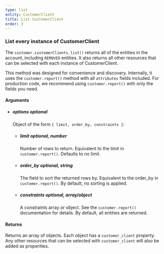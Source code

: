 ```yaml
---
type: list
entity: CustomerClient 
title: List CustomerClient 
order: 3
---
```


### List every instance of CustomerClient 


The `customer.customerClients.list()` returns all of the entities in the account, including `REMOVED` entities. It also returns all other resources that can be selected with each instance of CustomerClient.

This method was designed for convenience and discovery. Internally, it uses the `customer.report()` method with all `attributes` fields included. For production code, we recommend using `customer.report()` with only the fields you need.


#### Arguments

-   ##### options _optional_
    Object of the form `{ limit, order_by, constraints }`:
    -   ##### limit _optional, number_
        Number of rows to return. Equivalent to the limit in `customer.report()`. Defaults to no limit.
    -   ##### order_by _optional, string_
        The field to sort the returned rows by. Equivalent to the order_by in `customer.report()`. By default, no sorting is applied.
    -   ##### constraints _optional, array/object_
        A constraints array or object. See the `customer.report()` documentation for details. By default, all entities are returned.


#### Returns

Returns an array of objects.
Each object has a `customer_client` property. Any other resources that can be selected with `customer_client` will also be added as properities.
